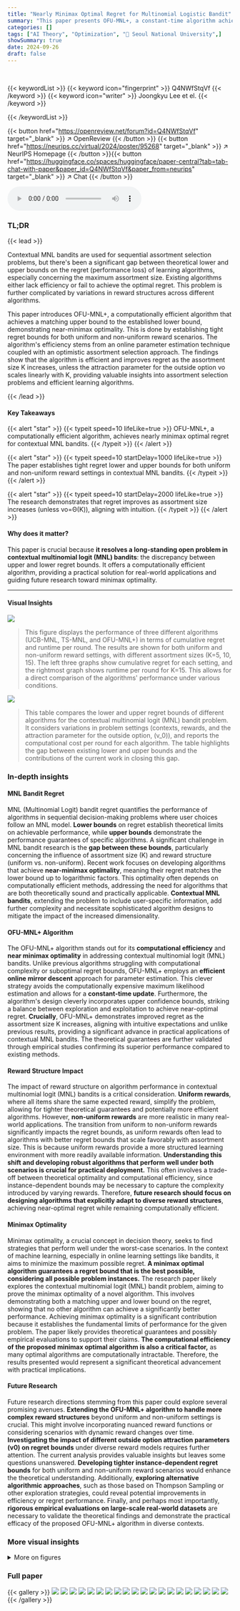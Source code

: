 ```yaml
---
title: "Nearly Minimax Optimal Regret for Multinomial Logistic Bandit"
summary: "This paper presents OFU-MNL+, a constant-time algorithm achieving nearly minimax optimal regret for contextual multinomial logistic bandits, closing the gap between existing upper and lower bounds."
categories: []
tags: ["AI Theory", "Optimization", "🏢 Seoul National University",]
showSummary: true
date: 2024-09-26
draft: false
---
```


<br>

{{< keywordList >}}
{{< keyword icon="fingerprint" >}} Q4NWfStqVf {{< /keyword >}}
{{< keyword icon="writer" >}} Joongkyu Lee et el. {{< /keyword >}}
 
{{< /keywordList >}}

{{< button href="https://openreview.net/forum?id=Q4NWfStqVf" target="_blank" >}}
↗ OpenReview
{{< /button >}}
{{< button href="https://neurips.cc/virtual/2024/poster/95268" target="_blank" >}}
↗ NeurIPS Homepage
{{< /button >}}{{< button href="https://huggingface.co/spaces/huggingface/paper-central?tab=tab-chat-with-paper&paper_id=Q4NWfStqVf&paper_from=neurips" target="_blank" >}}
↗ Chat
{{< /button >}}



<audio controls>
    <source src="https://ai-paper-reviewer.com/Q4NWfStqVf/podcast.wav" type="audio/wav">
    Your browser does not support the audio element.
</audio>


### TL;DR


{{< lead >}}

Contextual MNL bandits are used for sequential assortment selection problems, but there's been a significant gap between theoretical lower and upper bounds on the regret (performance loss) of learning algorithms, especially concerning the maximum assortment size. Existing algorithms either lack efficiency or fail to achieve the optimal regret.  This problem is further complicated by variations in reward structures across different algorithms.

This paper introduces OFU-MNL+, a computationally efficient algorithm that achieves a matching upper bound to the established lower bound, demonstrating near-minimax optimality.  This is done by establishing tight regret bounds for both uniform and non-uniform reward scenarios. The algorithm's efficiency stems from an online parameter estimation technique coupled with an optimistic assortment selection approach. The findings show that the algorithm is efficient and improves regret as the assortment size K increases, unless the attraction parameter for the outside option vo scales linearly with K, providing valuable insights into assortment selection problems and efficient learning algorithms.

{{< /lead >}}


#### Key Takeaways

{{< alert "star" >}}
{{< typeit speed=10 lifeLike=true >}} OFU-MNL+, a computationally efficient algorithm, achieves nearly minimax optimal regret for contextual MNL bandits. {{< /typeit >}}
{{< /alert >}}

{{< alert "star" >}}
{{< typeit speed=10 startDelay=1000 lifeLike=true >}} The paper establishes tight regret lower and upper bounds for both uniform and non-uniform reward settings in contextual MNL bandits. {{< /typeit >}}
{{< /alert >}}

{{< alert "star" >}}
{{< typeit speed=10 startDelay=2000 lifeLike=true >}} The research demonstrates that regret improves as assortment size increases (unless vo=Θ(K)), aligning with intuition. {{< /typeit >}}
{{< /alert >}}

#### Why does it matter?
This paper is crucial because **it resolves a long-standing open problem in contextual multinomial logit (MNL) bandits**: the discrepancy between upper and lower regret bounds.  It offers a computationally efficient algorithm, providing a practical solution for real-world applications and guiding future research toward minimax optimality.

------
#### Visual Insights



![](https://ai-paper-reviewer.com/Q4NWfStqVf/figures_9_1.jpg)

> This figure displays the performance of three different algorithms (UCB-MNL, TS-MNL, and OFU-MNL+) in terms of cumulative regret and runtime per round.  The results are shown for both uniform and non-uniform reward settings, with different assortment sizes (K=5, 10, 15). The left three graphs show cumulative regret for each setting, and the rightmost graph shows runtime per round for K=15. This allows for a direct comparison of the algorithms' performance under various conditions.





![](https://ai-paper-reviewer.com/Q4NWfStqVf/tables_1_1.jpg)

> This table compares the lower and upper regret bounds of different algorithms for the contextual multinomial logit (MNL) bandit problem.  It considers variations in problem settings (contexts, rewards, and the attraction parameter for the outside option, \(v_0\)), and reports the computational cost per round for each algorithm. The table highlights the gap between existing lower and upper bounds and the contributions of the current work in closing this gap.





### In-depth insights


#### MNL Bandit Regret
MNL (Multinomial Logit) bandit regret quantifies the performance of algorithms in sequential decision-making problems where user choices follow an MNL model.  **Lower bounds** on regret establish theoretical limits on achievable performance, while **upper bounds** demonstrate the performance guarantees of specific algorithms.  A significant challenge in MNL bandit research is the **gap between these bounds**, particularly concerning the influence of assortment size (K) and reward structure (uniform vs. non-uniform). Recent work focuses on developing algorithms that achieve **near-minimax optimality**, meaning their regret matches the lower bound up to logarithmic factors. This optimality often depends on computationally efficient methods, addressing the need for algorithms that are both theoretically sound and practically applicable.  **Contextual MNL bandits**, extending the problem to include user-specific information, add further complexity and necessitate sophisticated algorithm designs to mitigate the impact of the increased dimensionality.

#### OFU-MNL+ Algorithm
The OFU-MNL+ algorithm stands out for its **computational efficiency** and **near minimax optimality** in addressing contextual multinomial logit (MNL) bandits.  Unlike previous algorithms struggling with computational complexity or suboptimal regret bounds, OFU-MNL+ employs an **efficient online mirror descent** approach for parameter estimation. This clever strategy avoids the computationally expensive maximum likelihood estimation and allows for a **constant-time update**. Furthermore, the algorithm's design cleverly incorporates upper confidence bounds, striking a balance between exploration and exploitation to achieve near-optimal regret.  **Crucially**, OFU-MNL+ demonstrates improved regret as the assortment size K increases, aligning with intuitive expectations and unlike previous results, providing a significant advance in practical applications of contextual MNL bandits. The theoretical guarantees are further validated through empirical studies confirming its superior performance compared to existing methods.

#### Reward Structure Impact
The impact of reward structure on algorithm performance in contextual multinomial logit (MNL) bandits is a critical consideration.  **Uniform rewards**, where all items share the same expected reward, simplify the problem, allowing for tighter theoretical guarantees and potentially more efficient algorithms. However, **non-uniform rewards** are more realistic in many real-world applications.  The transition from uniform to non-uniform rewards significantly impacts the regret bounds, as uniform rewards often lead to algorithms with better regret bounds that scale favorably with assortment size. This is because uniform rewards provide a more structured learning environment with more readily available information.  **Understanding this shift and developing robust algorithms that perform well under both scenarios is crucial for practical deployment.** This often involves a trade-off between theoretical optimality and computational efficiency, since instance-dependent bounds may be necessary to capture the complexity introduced by varying rewards.  Therefore, **future research should focus on designing algorithms that explicitly adapt to diverse reward structures**, achieving near-optimal regret while remaining computationally efficient.

#### Minimax Optimality
Minimax optimality, a crucial concept in decision theory, seeks to find strategies that perform well under the worst-case scenarios.  In the context of machine learning, especially in online learning settings like bandits, it aims to minimize the maximum possible regret.  **A minimax optimal algorithm guarantees a regret bound that is the best possible, considering all possible problem instances.** The research paper likely explores the contextual multinomial logit (MNL) bandit problem, aiming to prove the minimax optimality of a novel algorithm. This involves demonstrating both a matching upper and lower bound on the regret, showing that no other algorithm can achieve a significantly better performance. Achieving minimax optimality is a significant contribution because it establishes the fundamental limits of performance for the given problem. The paper likely provides theoretical guarantees and possibly empirical evaluations to support their claims.  **The computational efficiency of the proposed minimax optimal algorithm is also a critical factor,** as many optimal algorithms are computationally intractable.  Therefore, the results presented would represent a significant theoretical advancement with practical implications.

#### Future Research
Future research directions stemming from this paper could explore several promising avenues. **Extending the OFU-MNL+ algorithm to handle more complex reward structures** beyond uniform and non-uniform settings is crucial. This might involve incorporating nuanced reward functions or considering scenarios with dynamic reward changes over time.  **Investigating the impact of different outside option attraction parameters (v0) on regret bounds** under diverse reward models requires further attention. The current analysis provides valuable insights but leaves some questions unanswered.  **Developing tighter instance-dependent regret bounds** for both uniform and non-uniform reward scenarios would enhance the theoretical understanding. Additionally, **exploring alternative algorithmic approaches**, such as those based on Thompson Sampling or other exploration strategies, could reveal potential improvements in efficiency or regret performance.  Finally, and perhaps most importantly, **rigorous empirical evaluations on large-scale real-world datasets** are necessary to validate the theoretical findings and demonstrate the practical efficacy of the proposed OFU-MNL+ algorithm in diverse contexts.


### More visual insights

<details>
<summary>More on figures
</summary>


![](https://ai-paper-reviewer.com/Q4NWfStqVf/figures_54_1.jpg)

> This figure shows the cumulative regret and runtime per round for three different assortment sizes (K=5, 10, 15) under both uniform and non-uniform reward settings.  The left three plots display the cumulative regret, while the rightmost plot shows the runtime per round for K=15. The top row represents uniform rewards, and the bottom row represents non-uniform rewards.  The results visually demonstrate the performance of the OFU-MNL+ algorithm compared to UCB-MNL and TS-MNL across different settings.


![](https://ai-paper-reviewer.com/Q4NWfStqVf/figures_54_2.jpg)

> This figure presents the comparison results for cumulative regret and runtime per round for three algorithms: UCB-MNL, TS-MNL, and OFU-MNL+. The results are shown for different assortment sizes (K = 5, 10, 15) under both uniform and non-uniform reward settings. The left three plots illustrate the cumulative regret over 3000 rounds, while the rightmost plot displays the runtime per round for K=15.  The results show that OFU-MNL+ consistently outperforms UCB-MNL and TS-MNL in terms of cumulative regret, and maintains a constant runtime per round, unlike the other two algorithms. The figure also visually demonstrates that increasing the assortment size K leads to reduced regret under the uniform reward setting but not under non-uniform rewards.


</details>






### Full paper

{{< gallery >}}
<img src="https://ai-paper-reviewer.com/Q4NWfStqVf/1.png" class="grid-w50 md:grid-w33 xl:grid-w25" />
<img src="https://ai-paper-reviewer.com/Q4NWfStqVf/2.png" class="grid-w50 md:grid-w33 xl:grid-w25" />
<img src="https://ai-paper-reviewer.com/Q4NWfStqVf/3.png" class="grid-w50 md:grid-w33 xl:grid-w25" />
<img src="https://ai-paper-reviewer.com/Q4NWfStqVf/4.png" class="grid-w50 md:grid-w33 xl:grid-w25" />
<img src="https://ai-paper-reviewer.com/Q4NWfStqVf/5.png" class="grid-w50 md:grid-w33 xl:grid-w25" />
<img src="https://ai-paper-reviewer.com/Q4NWfStqVf/6.png" class="grid-w50 md:grid-w33 xl:grid-w25" />
<img src="https://ai-paper-reviewer.com/Q4NWfStqVf/7.png" class="grid-w50 md:grid-w33 xl:grid-w25" />
<img src="https://ai-paper-reviewer.com/Q4NWfStqVf/8.png" class="grid-w50 md:grid-w33 xl:grid-w25" />
<img src="https://ai-paper-reviewer.com/Q4NWfStqVf/9.png" class="grid-w50 md:grid-w33 xl:grid-w25" />
<img src="https://ai-paper-reviewer.com/Q4NWfStqVf/10.png" class="grid-w50 md:grid-w33 xl:grid-w25" />
<img src="https://ai-paper-reviewer.com/Q4NWfStqVf/11.png" class="grid-w50 md:grid-w33 xl:grid-w25" />
<img src="https://ai-paper-reviewer.com/Q4NWfStqVf/12.png" class="grid-w50 md:grid-w33 xl:grid-w25" />
<img src="https://ai-paper-reviewer.com/Q4NWfStqVf/13.png" class="grid-w50 md:grid-w33 xl:grid-w25" />
<img src="https://ai-paper-reviewer.com/Q4NWfStqVf/14.png" class="grid-w50 md:grid-w33 xl:grid-w25" />
<img src="https://ai-paper-reviewer.com/Q4NWfStqVf/15.png" class="grid-w50 md:grid-w33 xl:grid-w25" />
<img src="https://ai-paper-reviewer.com/Q4NWfStqVf/16.png" class="grid-w50 md:grid-w33 xl:grid-w25" />
<img src="https://ai-paper-reviewer.com/Q4NWfStqVf/17.png" class="grid-w50 md:grid-w33 xl:grid-w25" />
<img src="https://ai-paper-reviewer.com/Q4NWfStqVf/18.png" class="grid-w50 md:grid-w33 xl:grid-w25" />
<img src="https://ai-paper-reviewer.com/Q4NWfStqVf/19.png" class="grid-w50 md:grid-w33 xl:grid-w25" />
<img src="https://ai-paper-reviewer.com/Q4NWfStqVf/20.png" class="grid-w50 md:grid-w33 xl:grid-w25" />
{{< /gallery >}}